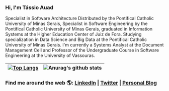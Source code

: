 ### Hi, I'm Tássio Auad

Specialist in Software Architecture Distributed by the Pontifical Catholic University of Minas Gerais, Specialist in Software Engineering by the Pontifical Catholic University of Minas Gerais, graduated in Information Systems at the Higher Education Center of Juiz de Fora. Studying specialization in Data Science and Big Data at the Pontifical Catholic University of Minas Gerais. I'm currently a Systems Analyst at the Document Management Cell and Professor of the Undergraduate Course in Software Engineering at the University of Vassouras.

| [![Top Langs](https://github-readme-stats.vercel.app/api/top-langs/?username=tassioauad&layout=compact&count_private=true)](https://github.com/anuraghazra/github-readme-stats)  |  ![Anurag's github stats](https://github-readme-stats.vercel.app/api?username=tassioauad&hide=prs,issues,contribs&count_private=true&show_icons=true)  |
| ------------------- | ------------------- |

### Find me around the web 🌎: <a href="https://www.linkedin.com/in/tassioauad/" target="_blank">LinkedIn</a> | <a href="https://twitter.com/tassioauad" target="_blank">Twitter</a> | <a href="https://www.tassioauad.com/" target="_blank">Personal Blog</a>
<!-- LISTA DE EMOJIS
https://www.webfx.com/tools/emoji-cheat-sheet/
-->
